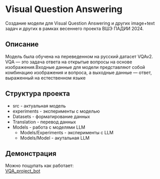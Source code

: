 # Visual Question Answering
Создание модели для Visual Question Answering и других image+text задач и других в рамках весеннего проекта ВШЭ ПАДИИ 2024. 
## Описание
Модель была обучена на переведенном на русский датасет VQAv2.  
VQA — это задача ответа на открытые вопросы на основе изображения.Входные данные для модели представляют собой комбинацию изображения и вопроса, а выходные данные — ответ, выраженный на естественном языке
## Структура проекта
- src - актуальная модель  
- experiments - эксперименты с моделью  
- Datasets - форматирование данных  
- Translation - перевод данных  
- Models - работа с моделями LLM  
    - Models/Experiments - эксперименты с LLM  
    - Models/Model - акутальная LLM  

## Демонстрация
Можно пощупать как работает:  
[VQA_project_bot](https://t.me/VQA_project_bot)
